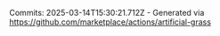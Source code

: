 Commits: 2025-03-14T15:30:21.712Z - Generated via https://github.com/marketplace/actions/artificial-grass
<br>
